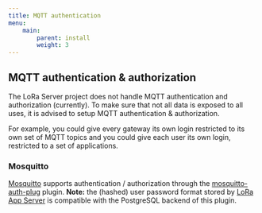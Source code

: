```yaml
---
title: MQTT authentication
menu:
    main:
        parent: install
        weight: 3
---
```


## MQTT authentication & authorization

The LoRa Server project does not handle MQTT authentication and authorization
(currently). To make sure that not all data is exposed to all uses, it is
advised to setup MQTT authentication & authorization.

For example, you could give every gateway its own login restricted to its
own set of MQTT topics and you could give each user its own login, restricted
to a set of applications.

### Mosquitto

[Mosquitto](https://mosquitto.org) supports authentication / authorization
through the [mosquitto-auth-plug](https://github.com/jpmens/mosquitto-auth-plug)
plugin. **Note:** the (hashed) user password format stored by
[LoRa App Server](/lora-app-server) is compatible with the PostgreSQL backend
of this plugin.